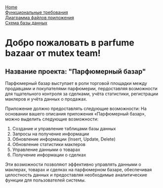 [Home](index.md)    
[Функциональные требования](pages/functionalrequirements.md)  
[Диаграмма файлов приложения](pages/filediagram.md)  
[Схема базы данных](pages/databaseschema.md)

# Добро пожаловать в parfume bazaar от mutex team!
## Название проекта: **"Парфюмерный базар"**
Парфюмерный базар выступает в роли торговой площадки между продавцами и покупателями парфюмерии, пердоставляя
возможности для тщательного контроля за сделками, учёта статистики, регистрации маклеров и учёта данных о продажах.

Приложение должно предоставлять следующие возможности:
На основании вашего описания приложения «Парфюмерный базар», можно выделить следующие возможности:

1. Создание и управление таблицами базы данных
2. Запросы на получение информации
3. Обновление информации (Insert, Update, Delete)
4. Обновление статистики маклеров
5. Управление данными о товарах
6. Получение информации о сделках

Эти возможности позволяют эффективно управлять данными о маклерах, товарах и сделках на парфюмерном базаре, обеспечивая целостность данных и предоставляя необходимые аналитические функции для пользователей системы.